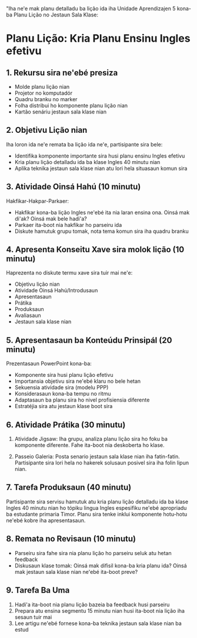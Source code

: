 "Iha ne'e mak planu detalladu ba lição ida iha Unidade Aprendizajen 5 kona-ba Planu Lição no Jestaun Sala Klase:

# Planu Lição: Kria Planu Ensinu Ingles efetivu

## 1. Rekursu sira ne'ebé presiza

- Molde planu lição nian
- Projetor no komputadór 
- Quadru branku no marker
- Folha distribui ho komponente planu lição nian
- Kartão senáriu jestaun sala klase nian

## 2. Objetivu Lição nian

Iha loron ida ne'e remata ba lição ida ne'e, partisipante sira bele:
- Identifika komponente importante sira husi planu ensinu Ingles efetivu
- Kria planu lição detalladu ida ba klase Ingles 40 minutu nian
- Aplika teknika jestaun sala klase nian atu lori hela situasaun komun sira

## 3. Atividade Oinsá Hahú (10 minutu)

Hakfikar-Hakpar-Parkaer: 
- Hakfikar kona-ba lição Ingles ne'ebé ita nia laran ensina ona. Oinsá mak di'ak? Oinsá mak bele hadi'a?
- Parkaer ita-boot nia hakfikar ho parseiru ida
- Diskute hamutuk grupu tomak, nota tema komun sira iha quadru branku

## 4. Apresenta Konseitu Xave sira molok lição (10 minutu)

Haprezenta no diskute termu xave sira tuir mai ne'e:
- Objetivu lição nian
- Atividade Oinsá Hahú/Introdusaun
- Apresentasaun 
- Prátika
- Produksaun
- Avaliasaun
- Jestaun sala klase nian

## 5. Apresentasaun ba Konteúdu Prinsipál (20 minutu)

Prezentasaun PowerPoint kona-ba:
- Komponente sira husi planu lição efetivu
- Importansia objetivu sira ne'ebé klaru no bele hetan
- Sekuensia atividade sira (modelu PPP)
- Konsiderasaun kona-ba tempu no ritmu
- Adaptasaun ba planu sira ho nivel profisiensia diferente
- Estratéjia sira atu jestaun klase boot sira

## 6. Atividade Prátika (30 minutu)

1. Atividade Jigsaw: Iha grupu, analiza planu lição sira ho foku ba komponente diferente. Fahe ita-boot nia deskoberta ho klase.

2. Passeio Galeria: Posta senario jestaun sala klase nian iha fatin-fatin. Partisipante sira lori hela no hakerek solusaun posivel sira iha folin lipun nian.

## 7. Tarefa Produksaun (40 minutu)

Partisipante sira servisu hamutuk atu kria planu lição detalladu ida ba klase Ingles 40 minutu nian ho tópiku lingua Ingles espesifiku ne'ebé apropriadu ba estudante primaria Timor. Planu sira tenke inklui komponente hotu-hotu ne'ebé kobre iha apresentasaun.

## 8. Remata no Revisaun (10 minutu)

- Parseiru sira fahe sira nia planu lição ho parseiru seluk atu hetan feedback
- Diskusaun klase tomak: Oinsá mak difisil kona-ba kria planu ida? Oinsá mak jestaun sala klase nian ne'ebé ita-boot preve?

## 9. Tarefa Ba Uma

1. Hadi'a ita-boot nia planu lição bazeia ba feedback husi parseiru
2. Prepara atu ensina segmentu 15 minutu nian husi ita-boot nia lição iha sesaun tuir mai
3. Lee artigu ne'ebé fornese kona-ba teknika jestaun sala klase nian ba estud
